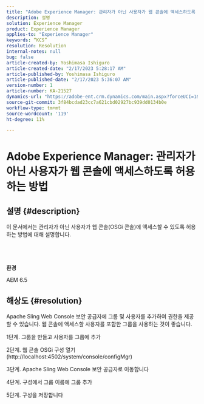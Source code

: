 ```yaml
---
title: "Adobe Experience Manager: 관리자가 아닌 사용자가 웹 콘솔에 액세스하도록 허용하는 방법"
description: 설명
solution: Experience Manager
product: Experience Manager
applies-to: "Experience Manager"
keywords: “KCS”
resolution: Resolution
internal-notes: null
bug: false
article-created-by: Yoshimasa Ishiguro
article-created-date: "2/17/2023 5:28:17 AM"
article-published-by: Yoshimasa Ishiguro
article-published-date: "2/17/2023 5:36:07 AM"
version-number: 1
article-number: KA-21527
dynamics-url: "https://adobe-ent.crm.dynamics.com/main.aspx?forceUCI=1&pagetype=entityrecord&etn=knowledgearticle&id=bfaac1dd-83ae-ed11-aad1-6045bd0061cb"
source-git-commit: 3f84bcdad23cc7a621cbd02927bc939dd0134b0e
workflow-type: tm+mt
source-wordcount: '119'
ht-degree: 11%

---
```


# Adobe Experience Manager: 관리자가 아닌 사용자가 웹 콘솔에 액세스하도록 허용하는 방법

## 설명 {#description}

이 문서에서는 관리자가 아닌 사용자가 웹 콘솔(OSGi 콘솔)에 액세스할 수 있도록 허용하는 방법에 대해 설명합니다.<br><br> <br><br><br>
<b>환경</b>

AEM 6.5


## 해상도 {#resolution}


Apache Sling Web Console 보안 공급자에 그룹 및 사용자를 추가하여 권한을 제공할 수 있습니다.
웹 콘솔에 액세스할 사용자를 포함한 그룹을 사용하는 것이 좋습니다.

1단계. 그룹을 만들고 사용자를 그룹에 추가

2단계. 웹 콘솔 OSGi 구성 열기(http://localhost:4502/system/console/configMgr)

3단계. Apache Sling Web Console 보안 공급자로 이동합니다

4단계. 구성에서 그룹 이름에 그룹 추가

5단계. 구성을 저장합니다
